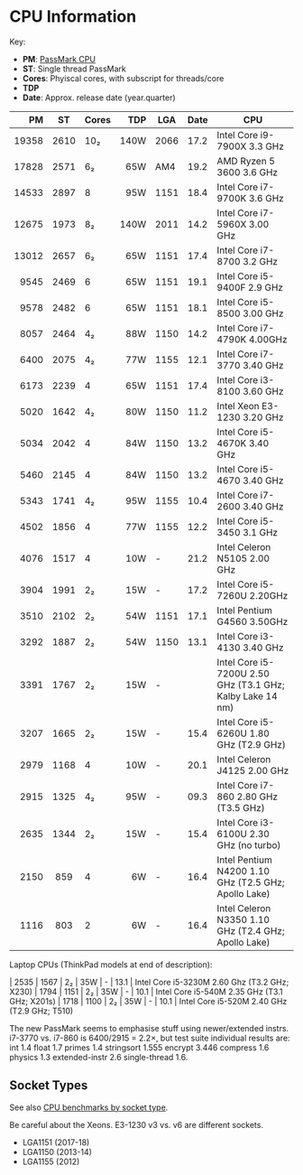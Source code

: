 CPU Information
===============

Key:
* __PM__: [PassMark CPU]
* __ST__: Single thread PassMark
* __Cores__: Phyiscal cores, with subscript for threads/core
* __TDP__
* __Date__: Approx. release date (year.quarter)

|    PM |    ST | Cores|  TDP | LGA  | Date | CPU
|------:|:-----:|:-----|-----:|------|------|---------------------------------
| 19358 |  2610 |  10₂ | 140W | 2066 | 17.2 | Intel Core i9-7900X  3.3 GHz
| 17828 |  2571 |   6₂ |  65W |  AM4 | 19.2 | AMD Ryzen 5 3600     3.6 GHz
| 14533 |  2897 |   8  |  95W | 1151 | 18.4 | Intel Core i7-9700K  3.6 GHz
| 12675 |  1973 |   8₂ | 140W | 2011 | 14.2 | Intel Core i7-5960X  3.00 GHz
| 13012 |  2657 |   6₂ |  65W | 1151 | 17.4 | Intel Core i7-8700   3.2 GHz
|  9545 |  2469 |   6  |  65W | 1151 | 19.1 | Intel Core i5-9400F  2.9 GHz
|  9578 |  2482 |   6  |  65W | 1151 | 18.1 | Intel Core i5-8500   3.00 GHz
|  8057 |  2464 |   4₂ |  88W | 1150 | 14.2 | Intel Core i7-4790K  4.00GHz
|  6400 |  2075 |   4₂ |  77W | 1155 | 12.1 | Intel Core i7-3770   3.40 GHz
|  6173 |  2239 |   4  |  65W | 1151 | 17.4 | Intel Core i3-8100   3.60 GHz
|  5020 |  1642 |   4₂ |  80W | 1150 | 11.2 | Intel Xeon E3-1230   3.20 GHz
|  5034 |  2042 |   4  |  84W | 1150 | 13.2 | Intel Core i5-4670K  3.40 GHz
|  5460 |  2145 |   4  |  84W | 1150 | 13.2 | Intel Core i5-4670   3.40 GHz
|  5343 |  1741 |   4₂ |  95W | 1155 | 10.4 | Intel Core i7-2600   3.40 GHz
|  4502 |  1856 |   4  |  77W | 1155 | 12.2 | Intel Core i5-3450   3.1 GHz
|  4076 |  1517 |   4  |  10W | -    | 21.2 | Intel Celeron N5105  2.00 GHz
|  3904 |  1991 |   2₂ |  15W | -    | 17.2 | Intel Core i5-7260U  2.20GHz
|  3510 |  2102 |   2₂ |  54W | 1151 | 17.1 | Intel Pentium G4560  3.50GHz
|  3292 |  1887 |   2₂ |  54W | 1150 | 13.1 | Intel Core i3-4130   3.40 GHz
|  3391 |  1767 |   2₂ |  15W | -    |      | Intel Core i5-7200U  2.50 GHz (T3.1 GHz; Kalby Lake 14 nm)
|  3207 |  1665 |   2₂ |  15W | -    | 15.4 | Intel Core i5-6260U  1.80 GHz (T2.9 GHz)
|  2979 |  1168 |   4  |  10W | -    | 20.1 | Intel Celeron J4125  2.00 GHz
|  2915 |  1325 |   4₂ |  95W | -    | 09.3 | Intel Core i7-860    2.80 GHz (T3.5 GHz)
|  2635 |  1344 |   2₂ |  15W | -    | 15.4 | Intel Core i3-6100U  2.30 GHz (no turbo)
|  2150 |   859 |   4  |   6W | -    | 16.4 | Intel Pentium N4200  1.10 GHz (T2.5 GHz; Apollo Lake)
|  1116 |   803 |   2  |   6W | -    | 16.4 | Intel Celeron N3350  1.10 GHz (T2.4 GHz; Apollo Lake)

Laptop CPUs (ThinkPad models at end of description):

|  2535 |  1567 |   2₂ |  35W | -    | 13.1 | Intel Core i5-3230M  2.60 Ghz (T3.2 GHz; X230)
|  1794 |  1151 |   2₂ |  35W | -    | 10.1 | Intel Core i5-540M   2.35 GHz (T3.1 GHz; X201s)
|  1718 |  1100 |   2₂ |  35W | -    | 10.1 | Intel Core i5-520M   2.40 GHz (T2.9 GHz; T510)

The new PassMark seems to emphasise stuff using newer/extended instrs.
i7-3770 vs. i7-860 is 6400/2915 = 2.2×, but test suite individual results
are: int 1.4 float 1.7 primes 1.4 stringsort 1.555 encrypt 3.446 compress
1.6 physics 1.3 extended-instr 2.6 single-thread 1.6.


Socket Types
------------

See also [CPU benchmarks by socket type][pm-socket].

Be careful about the Xeons. E3-1230 v3 vs. v6 are different sockets.

- LGA1151 (2017-18)
- LGA1150 (2013-14)
- LGA1155 (2012)



[PassMark CPU]: https://www.cpubenchmark.net/cpu_list.php
[pm-socket]: https://www.cpubenchmark.net/socketType.html
